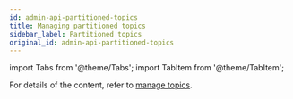 ```yaml
---
id: admin-api-partitioned-topics
title: Managing partitioned topics
sidebar_label: Partitioned topics
original_id: admin-api-partitioned-topics
---
```


import Tabs from '@theme/Tabs';
import TabItem from '@theme/TabItem';


For details of the content, refer to [manage topics](admin-api-topics).
